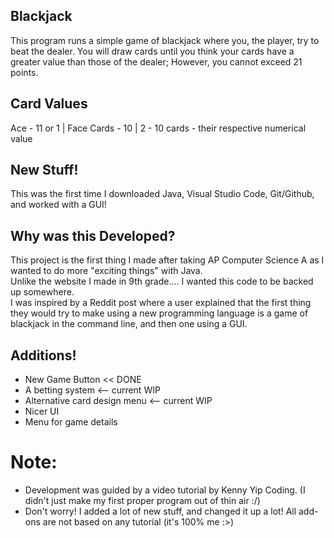 ## Blackjack

This program runs a simple game of blackjack where you, the player, try to beat the dealer.
You will draw cards until you think your cards have a greater value than those of the dealer; However, you cannot exceed 21 points.

## Card Values
Ace - 11 or 1 | 
Face Cards  - 10 |
2 - 10 cards - their respective numerical value

## New Stuff!

This was the first time I downloaded Java, Visual Studio Code, Git/Github, and worked with a GUI!

## Why was this Developed?

This project is the first thing I made after taking AP Computer Science A as I wanted to do more "exciting things" with Java.  
Unlike the website I made in 9th grade.... I wanted this code to be backed up somewhere.   
I was inspired by a Reddit post where a user explained that the first thing they would try to make using a new programming language is a game of blackjack in the command line, and then one using a GUI.  

## Additions!
- New Game Button << DONE
- A betting system <-- current WIP
- Alternative card design menu <-- current WIP
- Nicer UI
- Menu for game details


# Note:
  - Development was guided by a video tutorial by Kenny Yip Coding. (I didn't just make my first proper program out of thin air :/)
  - Don't worry! I added a lot of new stuff, and changed it up a lot! All add-ons are not based on any tutorial (it's 100% me :>)
